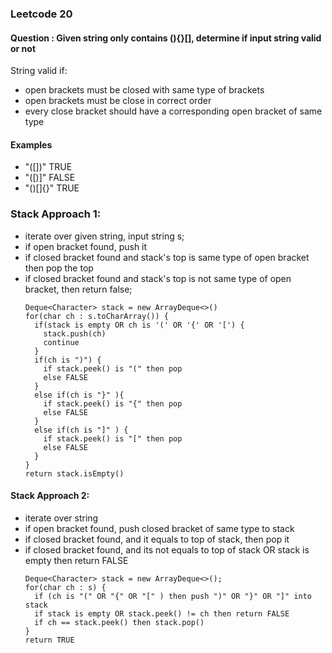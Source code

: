 ### Leetcode 20
#### Question : Given string only contains (){}[], determine if input string valid or not
String valid if:
- open brackets must be closed with same type of brackets
- open brackets must be close in correct order
- every close bracket should have a corresponding open bracket of same type
#### Examples
- "([])" TRUE
- "([)]" FALSE
- "()[]{}" TRUE

### Stack Approach 1:
- iterate over given string, input string s;
- if open bracket found, push it
- if closed bracket found and stack's top is same type of open bracket then pop the top
- if closed bracket found and stack's top is not same type of open bracket, then return false;
  ```
  Deque<Character> stack = new ArrayDeque<>()
  for(char ch : s.toCharArray()) {
    if(stack is empty OR ch is '(' OR '{' OR '[') {
      stack.push(ch)
      continue
    }
    if(ch is ")") {
      if stack.peek() is "(" then pop
      else FALSE
    }
    else if(ch is "}" ){
      if stack.peek() is "{" then pop
      else FALSE
    }
    else if(ch is "]" ) {
      if stack.peek() is "[" then pop
      else FALSE
    }
  }
  return stack.isEmpty()
  ```
#### Stack Approach 2:
- iterate over string
- if open bracket found, push closed bracket of same type to stack
- if closed bracket found, and it equals to top of stack, then pop it
- if closed bracket found, and its not equals to top of stack OR stack is empty then return FALSE
  ```
  Deque<Character> stack = new ArrayDeque<>();
  for(char ch : s) {
    if (ch is "(" OR "{" OR "[" ) then push ")" OR "}" OR "]" into stack
    if stack is empty OR stack.peek() != ch then return FALSE
    if ch == stack.peek() then stack.pop()
  }
  return TRUE
  ```
